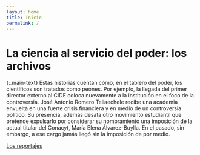 ```yaml
---
layout: home
title: Inicio
permalink: /
---
```


# La ciencia al servicio del poder: los archivos

{:.main-text}
Estas historias cuentan cómo, en el tablero del poder, los científicos son tratados como peones. Por ejemplo, la llegada del primer director externo al CIDE coloca nuevamente a la institución en el foco de la controversia. José Antonio Romero Tellaechele recibe una academia envuelta en una fuerte crisis financiera y en medio de un controversia político. Su presencia, además desata otro movimiento estudiantil que pretende expulsarlo por considerar su nombramiento una imposición de la actual titular del Conacyt, María Elena Álvarez-Buylla. En el pasado, sin embargo, a ese cargo jamás llegó sin la imposición de por medio.

[Los reportajes](/lacienciaalserviciodelpoder/reportajes/)
